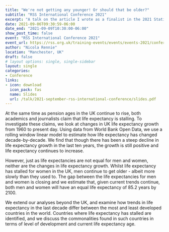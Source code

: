 ```yaml
---
title: "We're not getting any younger! Or should that be older?"
subtitle: "RSS International Conference 2021"
excerpt: "A talk on the article I wrote as a finalist in the 2021 Statistical Excellence Award for Early-Career Writing by Significance and the RSS Young Statisticians Section."
date: 2021-09-06T09:30:59-06:00
date_end: "2021-09-09T10:30:00-06:00"
show_post_time: false
event: "RSS International Conference 2021"
event_url: https://rss.org.uk/training-events/events/events-2021/conferences/rss-2021-international-conference/
author: "Nicola Rennie"
location: "Manchester, UK"
draft: false
# layout options: single, single-sidebar
layout: single
categories:
- Conference
links:
- icon: download
  icon_pack: fas
  name: Slides
  url: /talk/2021-september-rss-international-conference/slides.pdf
---
```


At the same time as pension ages in the UK continue to rise, both academics and journalists claim that life expectancy is stalling. To investigate these claims, we look at changes in UK life expectancy growth from 1960 to present day. Using data from World Bank Open Data, we use a rolling window linear model to estimate how life expectancy has changed decade-by-decade. We find that though there has been a steep decline in life expectancy growth in the last ten years, the growth is still positive and life expectancy continues to increase.

However, just as life expectancies are not equal for men and women, neither are the changes in life expectancy growth. Whilst life expectancy has stalled for women in the UK, men continue to get older - albeit more slowly than they used to. The gap between the life expectancies for men and women is closing and we estimate that, given current trends continue, both men and women will have an equal life expectancy of 85.2 years by 2100.

We extend our analyses beyond the UK, and examine how trends in life expectancy in the last decade differ between the most and least developed countries in the world. Countries where life expectancy has stalled are identified, and we discuss the commonalities found in such countries in terms of level of development and current life expectancy age. 


